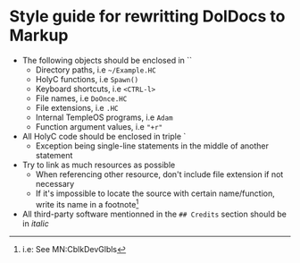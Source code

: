 # Style guide for rewritting DolDocs to Markup
  - The following objects should be enclosed in ``
    - Directory paths, i.e `~/Example.HC`
    - HolyC functions, i.e `Spawn()`
    - Keyboard shortcuts, i.e `<CTRL-l>`
    - File names, i.e `DoOnce.HC`
    - File extensions, i.e `.HC`
    - Internal TempleOS programs, i.e `Adam`
    - Function argument values, i.e `"+r"`
  - All HolyC code should be enclosed in triple `
    - Exception being single-line statements in the middle of another statement
  - Try to link as much resources as possible
    - When referencing other resource, don't include file extension if not necessary
    - If it's impossible to locate the source with certain name/function, write its name in a footnote[^1]
  - All third-party software mentionned in the `## Credits` section should be in _italic_

[^1]: i.e: See MN:CblkDevGlbls

